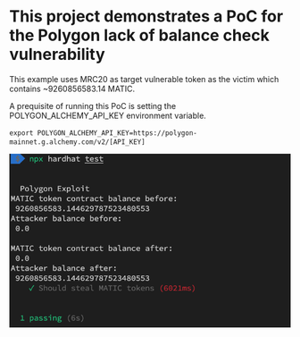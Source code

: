 # This project demonstrates a PoC for the Polygon lack of balance check vulnerability

This example uses MRC20 as target vulnerable token as the victim which contains ~9260856583.14 MATIC.

A prequisite of running this PoC is setting the POLYGON_ALCHEMY_API_KEY environment variable.

```
export POLYGON_ALCHEMY_API_KEY=https://polygon-mainnet.g.alchemy.com/v2/[API_KEY]
```

![PoC](./PolygonExploit.png)